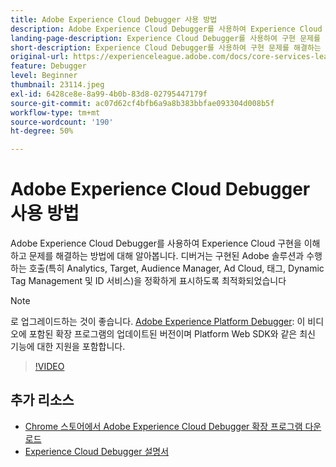 ```yaml
---
title: Adobe Experience Cloud Debugger 사용 방법
description: Adobe Experience Cloud Debugger를 사용하여 Experience Cloud 구현을 이해하고 문제를 해결하는 방법에 대해 알아봅니다.
landing-page-description: Experience Cloud Debugger를 사용하여 구현 문제를 해결하는 방법을 알아봅니다. 구현되는 Adobe 솔루션과 이러한 솔루션의 특징을 파악합니다.
short-description: Experience Cloud Debugger를 사용하여 구현 문제를 해결하는 방법을 알아봅니다. 구현되는 Adobe 솔루션과 이러한 솔루션의 특징을 파악합니다.
original-url: https://experienceleague.adobe.com/docs/core-services-learn/tutorials/debugger/use-the-experience-cloud-debugger.html
feature: Debugger
level: Beginner
thumbnail: 23114.jpeg
exl-id: 6428ce8e-8a99-4b0b-83d8-02795447179f
source-git-commit: ac07d62cf4bfb6a9a8b383bbfae093304d008b5f
workflow-type: tm+mt
source-wordcount: '190'
ht-degree: 50%

---
```


# Adobe Experience Cloud Debugger 사용 방법

Adobe Experience Cloud Debugger를 사용하여 Experience Cloud 구현을 이해하고 문제를 해결하는 방법에 대해 알아봅니다. 디버거는 구현된 Adobe 솔루션과 수행하는 호출(특히 Analytics, Target, Audience Manager, Ad Cloud, 태그, Dynamic Tag Management 및 ID 서비스)을 정확하게 표시하도록 최적화되었습니다

>[!NOTE]
>
>로 업그레이드하는 것이 좋습니다. [Adobe Experience Platform Debugger](../overview.md): 이 비디오에 포함된 확장 프로그램의 업데이트된 버전이며 Platform Web SDK와 같은 최신 기능에 대한 지원을 포함합니다.


>[!VIDEO](https://video.tv.adobe.com/v/23064/?quality=12)

## 추가 리소스

* [Chrome 스토어에서 Adobe Experience Cloud Debugger 확장 프로그램 다운로드](https://chrome.google.com/webstore/detail/adobe-experience-cloud-de/ocdmogmohccmeicdhlhhgepeaijenapj)
* [Experience Cloud Debugger 설명서](https://experienceleague.adobe.com/docs/debugger/using/experience-cloud-debugger.html)
